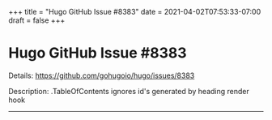 +++
title = "Hugo GitHub Issue #8383"
date = 2021-04-02T07:53:33-07:00
draft = false
+++
# Hugo GitHub Issue #8383

Details: <https://github.com/gohugoio/hugo/issues/8383>

Description: .TableOfContents ignores id's generated by heading render hook

---
